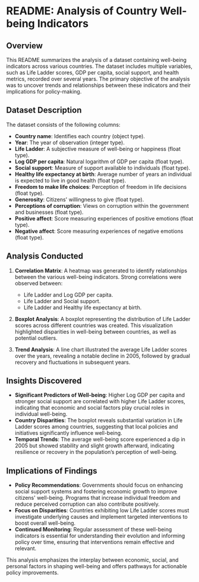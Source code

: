 # README: Analysis of Country Well-being Indicators 

## Overview
This README summarizes the analysis of a dataset containing well-being indicators across various countries. The dataset includes multiple variables, such as Life Ladder scores, GDP per capita, social support, and health metrics, recorded over several years. The primary objective of the analysis was to uncover trends and relationships between these indicators and their implications for policy-making.

## Dataset Description
The dataset consists of the following columns:

- **Country name**: Identifies each country (object type).
- **Year**: The year of observation (integer type).
- **Life Ladder**: A subjective measure of well-being or happiness (float type).
- **Log GDP per capita**: Natural logarithm of GDP per capita (float type).
- **Social support**: Measure of support available to individuals (float type).
- **Healthy life expectancy at birth**: Average number of years an individual is expected to live in good health (float type).
- **Freedom to make life choices**: Perception of freedom in life decisions (float type).
- **Generosity**: Citizens' willingness to give (float type).
- **Perceptions of corruption**: Views on corruption within the government and businesses (float type).
- **Positive affect**: Score measuring experiences of positive emotions (float type).
- **Negative affect**: Score measuring experiences of negative emotions (float type).

## Analysis Conducted
1. **Correlation Matrix**: A heatmap was generated to identify relationships between the various well-being indicators. Strong correlations were observed between:
   - Life Ladder and Log GDP per capita.
   - Life Ladder and Social support.
   - Life Ladder and Healthy life expectancy at birth.

2. **Boxplot Analysis**: A boxplot representing the distribution of Life Ladder scores across different countries was created. This visualization highlighted disparities in well-being between countries, as well as potential outliers.

3. **Trend Analysis**: A line chart illustrated the average Life Ladder scores over the years, revealing a notable decline in 2005, followed by gradual recovery and fluctuations in subsequent years.

## Insights Discovered
- **Significant Predictors of Well-being**: Higher Log GDP per capita and stronger social support are correlated with higher Life Ladder scores, indicating that economic and social factors play crucial roles in individual well-being.
- **Country Disparities**: The boxplot reveals substantial variation in Life Ladder scores among countries, suggesting that local policies and initiatives significantly influence well-being.
- **Temporal Trends**: The average well-being score experienced a dip in 2005 but showed stability and slight growth afterward, indicating resilience or recovery in the population’s perception of well-being.

## Implications of Findings
- **Policy Recommendations**: Governments should focus on enhancing social support systems and fostering economic growth to improve citizens' well-being. Programs that increase individual freedom and reduce perceived corruption can also contribute positively.
- **Focus on Disparities**: Countries exhibiting low Life Ladder scores must investigate underlying causes and implement targeted interventions to boost overall well-being.
- **Continued Monitoring**: Regular assessment of these well-being indicators is essential for understanding their evolution and informing policy over time, ensuring that interventions remain effective and relevant.

This analysis emphasizes the interplay between economic, social, and personal factors in shaping well-being and offers pathways for actionable policy improvements.